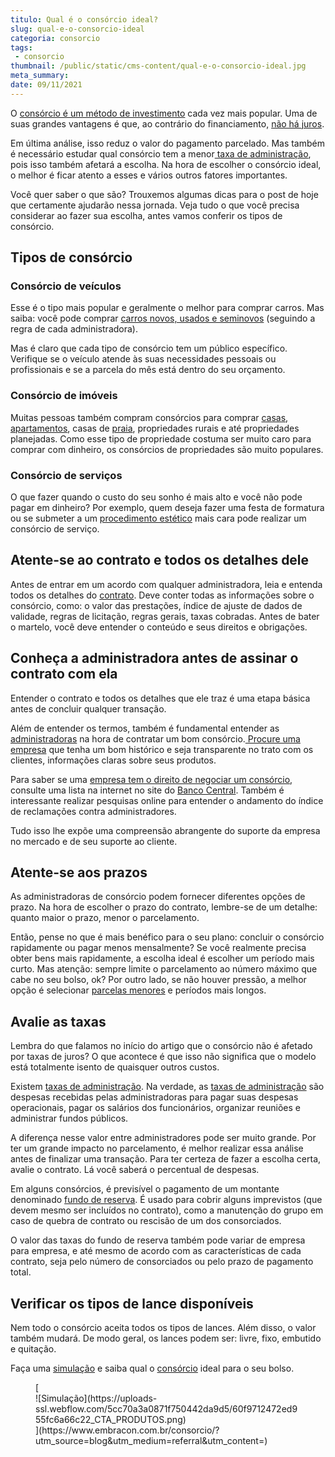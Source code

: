 ```yaml
---
titulo: Qual é o consórcio ideal?
slug: qual-e-o-consorcio-ideal
categoria: consorcio
tags:
 - consorcio
thumbnail: /public/static/cms-content/qual-e-o-consorcio-ideal.jpg
meta_summary: 
date: 09/11/2021
---
```

O [consórcio é um método de investimento](https://www.embracon.com.br/blog/o-consorcio-e-investimento) cada vez mais popular. Uma de suas grandes vantagens é que, ao contrário do financiamento, [não há juros](https://www.embracon.com.br/blog/consorcio-nao-tem-juros-entenda).

Em última análise, isso reduz o valor do pagamento parcelado. Mas também é necessário estudar qual consórcio tem a menor[ taxa de administração](https://www.embracon.com.br/blog/consorcio-nao-tem-juros-entenda), pois isso também afetará a escolha. Na hora de escolher o consórcio ideal, o melhor é ficar atento a esses e vários outros fatores importantes.

Você quer saber o que são? Trouxemos algumas dicas para o post de hoje que certamente ajudarão nessa jornada. Veja tudo o que você precisa considerar ao fazer sua escolha, antes vamos conferir os tipos de consórcio.

Tipos de consórcio 
-------------------

### Consórcio de veículos 

Esse é o tipo mais popular e geralmente o melhor para comprar carros. Mas saiba: você pode comprar [carros novos, usados e seminovos](https://www.embracon.com.br/blog/quais-sao-os-principais-tipos-de-carros) (seguindo a regra de cada administradora).

Mas é claro que cada tipo de consórcio tem um público específico. Verifique se o veículo atende às suas necessidades pessoais ou profissionais e se a parcela do mês está dentro do seu orçamento.

### Consórcio de imóveis 

Muitas pessoas também compram consórcios para comprar [casas](https://www.embracon.com.br/blog/saiba-como-fazer-um-consorcio-de-casas), [apartamentos](https://www.embracon.com.br/blog/compre-um-apartamento-com-o-consorcio-de-imoveis), casas de [praia](https://www.embracon.com.br/blog/comprar-uma-casa-na-praia-a-vista), propriedades rurais e até propriedades planejadas. Como esse tipo de propriedade costuma ser muito caro para comprar com dinheiro, os consórcios de propriedades são muito populares.

### Consórcio de serviços 

O que fazer quando o custo do seu sonho é mais alto e você não pode pagar em dinheiro? Por exemplo, quem deseja fazer uma festa de formatura ou se submeter a um [procedimento estético](https://www.embracon.com.br/blog/procedimento-estetico-vantagens-e-desvantagens) mais cara pode realizar um consórcio de serviço.

Atente-se ao contrato e todos os detalhes dele 
-----------------------------------------------

Antes de entrar em um acordo com qualquer administradora, leia e entenda todos os detalhes do [contrato](https://www.embracon.com.br/blog/o-que-e-necessario-avaliar-no-contrato-de-consorcio). Deve conter todas as informações sobre o consórcio, como: o valor das prestações, índice de ajuste de dados de validade, regras de licitação, regras gerais, taxas cobradas. Antes de bater o martelo, você deve entender o conteúdo e seus direitos e obrigações.

Conheça a administradora antes de assinar o contrato com ela 
-------------------------------------------------------------

Entender o contrato e todos os detalhes que ele traz é uma etapa básica antes de concluir qualquer transação.

Além de entender os termos, também é fundamental entender as [administradoras](https://www.embracon.com.br/blog/como-escolher-uma-administradora-de-consorcio) na hora de contratar um bom consórcio.[ Procure uma empresa](https://www.embracon.com.br/blog/empresa-de-consorcio-saiba-o-que-considerar-antes-de-escolher) que tenha um bom histórico e seja transparente no trato com os clientes, informações claras sobre seus produtos.

Para saber se uma [empresa tem o direito de negociar um consórcio](https://www.embracon.com.br/blog/afinal-o-que-uma-administradora-de-consorcio-faz), consulte uma lista na internet no site do [Banco Central](https://www.bcb.gov.br/). Também é interessante realizar pesquisas online para entender o andamento do índice de reclamações contra administradores.

Tudo isso lhe expõe uma compreensão abrangente do suporte da empresa no mercado e de seu suporte ao cliente.

Atente-se aos prazos 
---------------------

As administradoras de consórcio podem fornecer diferentes opções de prazo. Na hora de escolher o prazo do contrato, lembre-se de um detalhe: quanto maior o prazo, menor o parcelamento.

Então, pense no que é mais benéfico para o seu plano: concluir o consórcio rapidamente ou pagar menos mensalmente? Se você realmente precisa obter bens mais rapidamente, a escolha ideal é escolher um período mais curto. Mas atenção: sempre limite o parcelamento ao número máximo que cabe no seu bolso, ok? Por outro lado, se não houver pressão, a melhor opção é selecionar [parcelas menores](https://www.embracon.com.br/blog/como-calcular-as-parcelas-no-consorcio) e períodos mais longos.

Avalie as taxas 
----------------

Lembra do que falamos no início do artigo que o consórcio não é afetado por taxas de juros? O que acontece é que isso não significa que o modelo está totalmente isento de quaisquer outros custos.

Existem [taxas de administração](https://www.embracon.com.br/conhecaoconsorcio/o-que-e-taxa-de-administracao). Na verdade, as [taxas de administração](https://www.embracon.com.br/blog/o-que-e-a-taxa-de-administracao-do-consorcio) são despesas recebidas pelas administradoras para pagar suas despesas operacionais, pagar os salários dos funcionários, organizar reuniões e administrar fundos públicos.

A diferença nesse valor entre administradores pode ser muito grande. Por ter um grande impacto no parcelamento, é melhor realizar essa análise antes de finalizar uma transação. Para ter certeza de fazer a escolha certa, avalie o contrato. Lá você saberá o percentual de despesas.

Em alguns consórcios, é previsível o pagamento de um montante denominado [fundo de reserva](https://www.embracon.com.br/conhecaoconsorcio/o-que-e-fundo-de-reserva). É usado para cobrir alguns imprevistos (que devem mesmo ser incluídos no contrato), como a manutenção do grupo em caso de quebra de contrato ou rescisão de um dos consorciados.

O valor das taxas do fundo de reserva também pode variar de empresa para empresa, e até mesmo de acordo com as características de cada contrato, seja pelo número de consorciados ou pelo prazo de pagamento total.

Verificar os tipos de lance disponíveis 
----------------------------------------

Nem todo o consórcio aceita todos os tipos de lances. Além disso, o valor também mudará. De modo geral, os lances podem ser: livre, fixo, embutido e quitação.

Faça uma [simulação](https://www.embracon.com.br/blog/simulacao-de-consorcio) e saiba qual o [consórcio](https://www.embracon.com.br/consorcio) ideal para o seu bolso.

<figure class="w-richtext-figure-type-image w-richtext-align-center">[<div>![Simulação](https://uploads-ssl.webflow.com/5cc70a3a0871f750442da9d5/60f9712472ed955fc6a66c22_CTA_PRODUTOS.png)</div>](https://www.embracon.com.br/consorcio/?utm_source=blog&utm_medium=referral&utm_content=)</figure>
